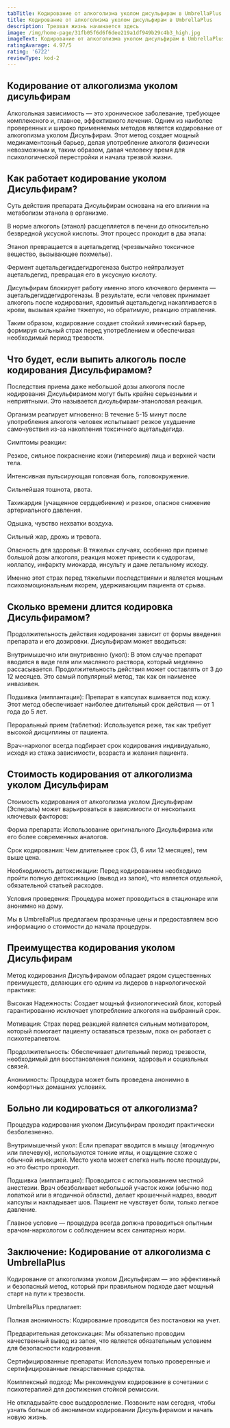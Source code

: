```yaml
---
tabTitle: Кодирование от алкоголизма уколом дисульфирам в UmbrellaPlus
title: Кодирование от алкоголизма уколом дисульфирам в UmbrellaPlus
description: Трезвая жизнь начинается здесь
image: /img/home-page/31fb05f6d6f6dee219a1df949b29c4b3_high.jpg
imageText: Кодирование от алкоголизма уколом дисульфирам в UmbrellaPlus
ratingAvarage: 4.97/5
rating: '6722'
reviewType: kod-2
---
```


## Кодирование от алкоголизма уколом дисульфирам

Алкогольная зависимость — это хроническое заболевание, требующее комплексного и, главное, эффективного лечения. Одним из наиболее проверенных и широко применяемых методов является кодирование от алкоголизма уколом Дисульфирам. Этот метод создает мощный медикаментозный барьер, делая употребление алкоголя физически невозможным и, таким образом, давая человеку время для психологической перестройки и начала трезвой жизни.

## Как работает кодирование уколом Дисульфирам?

Суть действия препарата Дисульфирам основана на его влиянии на метаболизм этанола в организме.

В норме алкоголь (этанол) расщепляется в печени до относительно безвредной уксусной кислоты. Этот процесс проходит в два этапа:

Этанол превращается в ацетальдегид (чрезвычайно токсичное вещество, вызывающее похмелье).

Фермент ацетальдегиддегидрогеназа быстро нейтрализует ацетальдегид, превращая его в уксусную кислоту.

Дисульфирам блокирует работу именно этого ключевого фермента — ацетальдегиддегидрогеназы. В результате, если человек принимает алкоголь после кодирования, ядовитый ацетальдегид накапливается в крови, вызывая крайне тяжелую, но обратимую, реакцию отравления.

Таким образом, кодирование создает стойкий химический барьер, формируя сильный страх перед употреблением и обеспечивая необходимый период трезвости.

## Что будет, если выпить алкоголь после кодирования Дисульфирамом?

Последствия приема даже небольшой дозы алкоголя после кодирования Дисульфирамом могут быть крайне серьезными и неприятными. Это называется дисульфирам-этаноловая реакция.

Организм реагирует мгновенно: В течение 5-15 минут после употребления алкоголя человек испытывает резкое ухудшение самочувствия из-за накопления токсичного ацетальдегида.

Симптомы реакции:

Резкое, сильное покраснение кожи (гиперемия) лица и верхней части тела.

Интенсивная пульсирующая головная боль, головокружение.

Сильнейшая тошнота, рвота.

Тахикардия (учащенное сердцебиение) и резкое, опасное снижение артериального давления.

Одышка, чувство нехватки воздуха.

Сильный жар, дрожь и тревога.

Опасность для здоровья: В тяжелых случаях, особенно при приеме большой дозы алкоголя, реакция может привести к судорогам, коллапсу, инфаркту миокарда, инсульту и даже летальному исходу.

Именно этот страх перед тяжелыми последствиями и является мощным психоэмоциональным якорем, удерживающим пациента от срыва.

## Сколько времени длится кодировка Дисульфирамом?

Продолжительность действия кодирования зависит от формы введения препарата и его дозировки. Дисульфирам может вводиться:

Внутримышечно или внутривенно (укол): В этом случае препарат вводится в виде геля или масляного раствора, который медленно рассасывается. Продолжительность действия может составлять от 3 до 12 месяцев. Это самый популярный метод, так как он наименее инвазивен.

Подшивка (имплантация): Препарат в капсулах вшивается под кожу. Этот метод обеспечивает наиболее длительный срок действия — от 1 года до 5 лет.

Пероральный прием (таблетки): Используется реже, так как требует высокой дисциплины от пациента.

Врач-нарколог всегда подбирает срок кодирования индивидуально, исходя из стажа зависимости, возраста и желания пациента.

## Стоимость кодирования от алкоголизма уколом Дисульфирам

Стоимость кодирования от алкоголизма уколом Дисульфирам (Эспераль) может варьироваться в зависимости от нескольких ключевых факторов:

Форма препарата: Использование оригинального Дисульфирама или его более современных аналогов.

Срок кодирования: Чем длительнее срок (3, 6 или 12 месяцев), тем выше цена.

Необходимость детоксикации: Перед кодированием необходимо пройти полную детоксикацию (вывод из запоя), что является отдельной, обязательной статьей расходов.

Условия проведения: Процедура может проводиться в стационаре или анонимно на дому.

Мы в UmbrellaPlus предлагаем прозрачные цены и предоставляем всю информацию о стоимости до начала процедуры.

## Преимущества кодирования уколом Дисульфирам

Метод кодирования Дисульфирамом обладает рядом существенных преимуществ, делающих его одним из лидеров в наркологической практике:

Высокая Надежность: Создает мощный физиологический блок, который гарантированно исключает употребление алкоголя на выбранный срок.

Мотивация: Страх перед реакцией является сильным мотиватором, который помогает пациенту оставаться трезвым, пока он работает с психотерапевтом.

Продолжительность: Обеспечивает длительный период трезвости, необходимый для восстановления психики, здоровья и социальных связей.

Анонимность: Процедура может быть проведена анонимно в комфортных домашних условиях.

## Больно ли кодироваться от алкоголизма?

Процедура кодирования уколом Дисульфирам проходит практически безболезненно.

Внутримышечный укол: Если препарат вводится в мышцу (ягодичную или плечевую), используются тонкие иглы, и ощущение схоже с обычной инъекцией. Место укола может слегка ныть после процедуры, но это быстро проходит.

Подшивка (имплантация): Проводится с использованием местной анестезии. Врач обезболивает небольшой участок кожи (обычно под лопаткой или в ягодичной области), делает крошечный надрез, вводит капсулы и накладывает шов. Пациент не чувствует боли, только легкое давление.

Главное условие — процедура всегда должна проводиться опытным врачом-наркологом с соблюдением всех санитарных норм.

## Заключение: Кодирование от алкоголизма с UmbrellaPlus

Кодирование от алкоголизма уколом Дисульфирам — это эффективный и безопасный метод, который при правильном подходе дает мощный старт на пути к трезвости.

UmbrellaPlus предлагает:

Полная анонимность: Кодирование проводится без постановки на учет.

Предварительная детоксикация: Мы обязательно проводим качественный вывод из запоя, что является обязательным условием для безопасности кодирования.

Сертифицированные препараты: Используем только проверенные и сертифицированные лекарственные средства.

Комплексный подход: Мы рекомендуем кодирование в сочетании с психотерапией для достижения стойкой ремиссии.

Не откладывайте свое выздоровление. Позвоните нам сегодня, чтобы узнать больше об анонимном кодировании Дисульфирамом и начать новую жизнь.
